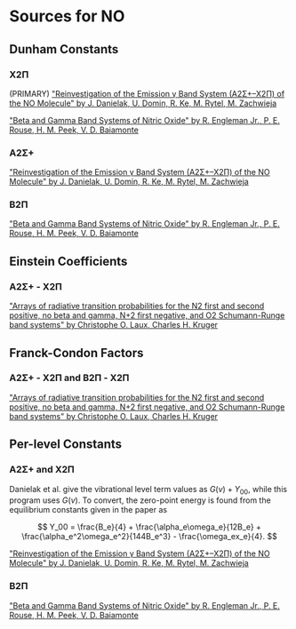 # Sources for NO

## Dunham Constants

### X2Π

(PRIMARY) ["Reinvestigation of the Emission γ Band System (A2Σ+–X2Π) of the NO Molecule" by J. Danielak, U. Domin, R. Ke, M. Rytel, M. Zachwieja](https://doi.org/10.1006/jmsp.1996.7181)

["Beta and Gamma Band Systems of Nitric Oxide" by R. Engleman Jr., P. E. Rouse, H. M. Peek, V. D. Baiamonte](https://doi.org/10.2172/4128104)

### A2Σ+

["Reinvestigation of the Emission γ Band System (A2Σ+–X2Π) of the NO Molecule" by J. Danielak, U. Domin, R. Ke, M. Rytel, M. Zachwieja](https://doi.org/10.1006/jmsp.1996.7181)

### B2Π

["Beta and Gamma Band Systems of Nitric Oxide" by R. Engleman Jr., P. E. Rouse, H. M. Peek, V. D. Baiamonte](https://doi.org/10.2172/4128104)

## Einstein Coefficients

### A2Σ+ - X2Π

["Arrays of radiative transition probabilities for the N2 first and second positive, no beta and gamma, N+2 first negative, and O2 Schumann-Runge band systems" by Christophe O. Laux, Charles H. Kruger](https://doi.org/10.1016/0022-4073(92)90003-M)

## Franck-Condon Factors

### A2Σ+ - X2Π and B2Π - X2Π

["Arrays of radiative transition probabilities for the N2 first and second positive, no beta and gamma, N+2 first negative, and O2 Schumann-Runge band systems" by Christophe O. Laux, Charles H. Kruger](https://doi.org/10.1016/0022-4073(92)90003-M)

## Per-level Constants

### A2Σ+ and X2Π

Danielak et al. give the vibrational level term values as $G(v) + Y_00$, while this program uses $G(v)$. To convert, the zero-point energy is found from the equilibrium constants given in the paper as

$$
Y_00 = \frac{B_e}{4} + \frac{\alpha_e\omega_e}{12B_e} + \frac{\alpha_e^2\omega_e^2}{144B_e^3} - \frac{\omega_ex_e}{4}.
$$

["Reinvestigation of the Emission γ Band System (A2Σ+–X2Π) of the NO Molecule" by J. Danielak, U. Domin, R. Ke, M. Rytel, M. Zachwieja](https://doi.org/10.1006/jmsp.1996.7181)

### B2Π

["Beta and Gamma Band Systems of Nitric Oxide" by R. Engleman Jr., P. E. Rouse, H. M. Peek, V. D. Baiamonte](https://doi.org/10.2172/4128104)
